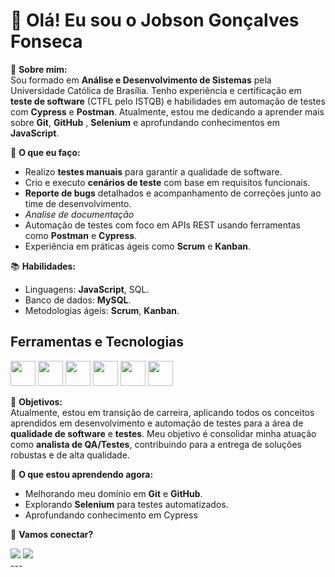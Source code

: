 # 👋 Olá! Eu sou o Jobson Gonçalves Fonseca

🎯 **Sobre mim:**  
Sou formado em **Análise e Desenvolvimento de Sistemas** pela Universidade Católica de Brasília. Tenho experiência e certificação em **teste de software** (CTFL pelo ISTQB) e habilidades em automação de testes com **Cypress** e **Postman**. Atualmente, estou me dedicando a aprender mais sobre **Git**, **GitHub** , **Selenium** e aprofundando conhecimentos em **JavaScript**.

💼 **O que eu faço:**  
- Realizo **testes manuais** para garantir a qualidade de software.  
- Crio e executo **cenários de teste** com base em requisitos funcionais.  
- **Reporte de bugs** detalhados e acompanhamento de correções junto ao time de desenvolvimento.  
- *Analise de documentação*
- Automação de testes com foco em APIs REST usando ferramentas como **Postman** e **Cypress**.  
- Experiência em práticas ágeis como **Scrum** e **Kanban**.  

📚 **Habilidades:**  
- Linguagens:  **JavaScript**, SQL.  
- Banco de dados: **MySQL**.  
- Metodologias ágeis: **Scrum**, **Kanban**.  

## Ferramentas e Tecnologias 
<img loading="lazy" src="https://cdn.jsdelivr.net/gh/devicons/devicon/icons/git/git-original.svg" width="40" height="40"/>  <img src="https://cdn.jsdelivr.net/gh/devicons/devicon@latest/icons/postman/postman-original.svg" width="40" height="40" />   <img src="https://cdn.jsdelivr.net/gh/devicons/devicon@latest/icons/javascript/javascript-original.svg"  width="40" height="40" />  <img src="https://cdn.jsdelivr.net/gh/devicons/devicon@latest/icons/github/github-original.svg" width="40" height="40"  />   <img src="https://cdn.jsdelivr.net/gh/devicons/devicon@latest/icons/mysql/mysql-original-wordmark.svg" width="40" height="40" />  <img src="https://cdn.jsdelivr.net/gh/devicons/devicon@latest/icons/cypressio/cypressio-original.svg"  width="40" height="40" />
          
          
          
          
          
          
            
          
          
           
          
          

🎯 **Objetivos:**  
Atualmente, estou em transição de carreira, aplicando todos os conceitos aprendidos em desenvolvimento e automação de testes para a área de **qualidade de software** e **testes**. Meu objetivo é consolidar minha atuação como **analista de QA/Testes**, contribuindo para a entrega de soluções robustas e de alta qualidade.  

🌱 **O que estou aprendendo agora:**  
- Melhorando meu domínio em **Git** e **GitHub**.  
- Explorando **Selenium** para testes automatizados.
- Aprofundando conhecimento em Cypress

🔗 **Vamos conectar?**  
<div>
<a href="/https://www.linkedin.com/in/jobson-gon%C3%A7alves-747b86251/" target="_blank"><img loading="lazy" src="https://img.shields.io/badge/-LinkedIn-%230077B5?style=for-the-badge&logo=linkedin&logoColor=white" target="_blank"></a>   
<a href = "mailto:contato@fonsecajobson@gmail.com"><img loading="lazy" src="https://img.shields.io/badge/Gmail-D14836?style=for-the-badge&logo=gmail&logoColor=white" target="_blank"></a>
</div>
---

